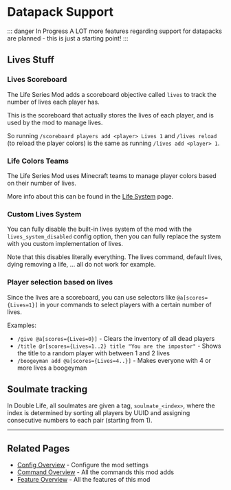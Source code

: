 # Datapack Support

::: danger In Progress
A LOT more features regarding support for datapacks are planned - this is just a starting point!
:::

## Lives Stuff

### Lives Scoreboard

The Life Series Mod adds a scoreboard objective called `lives` to track the number of lives each player has.

This is the scoreboard that actually stores the lives of each player, and is used by the mod to manage lives.

So running `/scoreboard players add <player> Lives 1` and `/lives reload` (to reload the player colors) is the same as running `/lives add <player> 1`.

### Life Colors Teams

The Life Series Mod uses Minecraft teams to manage player colors based on their number of lives.

More info about this can be found in the [Life System](/features/life-system.md) page.

### Custom Lives System

You can fully disable the built-in lives system of the mod with the `lives_system_disabled` config option, then you can fully replace the system with you custom implementation of lives. 

Note that this disables literally everything. The lives command, default lives, dying removing a life, ... all do not work for example.

### Player selection based on lives

Since the lives are a scoreboard, you can use selectors like `@a[scores={Lives=1}]` in your commands to select players with a certain number of lives.

Examples:
- `/give @a[scores={Lives=0}]` - Clears the inventory of all dead players
- `/title @r[scores={Lives=1..2} title "You are the impostor"` - Shows the title to a random player with between 1 and 2 lives
- `/boogeyman add @a[scores={Lives=4..}]` - Makes everyone with 4 or more lives a boogeyman


## Soulmate tracking

In Double Life, all soulmates are given a tag, `soulmate_<index>`, where the index is determined by sorting all players by UUID and assigning consecutive numbers to each pair (starting from 1).

---

## Related Pages

- [Config Overview](/config/overview) - Configure the mod settings
- [Command Overview](/commands/overview) - All the commands this mod adds
- [Feature Overview](/features/overview) - All the features of this mod
